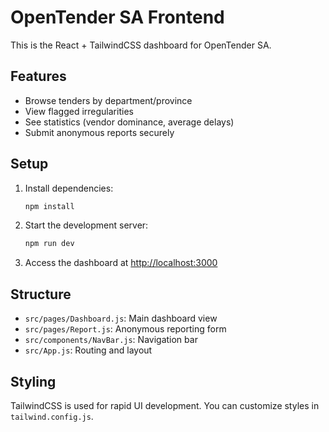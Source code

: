 # OpenTender SA Frontend

This is the React + TailwindCSS dashboard for OpenTender SA.

## Features
- Browse tenders by department/province
- View flagged irregularities
- See statistics (vendor dominance, average delays)
- Submit anonymous reports securely

## Setup

1. Install dependencies:
   ```bash
   npm install
   ```

2. Start the development server:
   ```bash
   npm run dev
   ```

3. Access the dashboard at [http://localhost:3000](http://localhost:3000)

## Structure
- `src/pages/Dashboard.js`: Main dashboard view
- `src/pages/Report.js`: Anonymous reporting form
- `src/components/NavBar.js`: Navigation bar
- `src/App.js`: Routing and layout

## Styling
TailwindCSS is used for rapid UI development. You can customize styles in `tailwind.config.js`.
